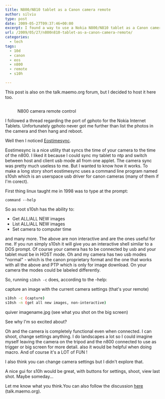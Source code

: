 ```yaml
---
title: N800/N810 tablet as a Canon camera remote
author: silviu
type: post
date: 2009-05-27T09:37:46+00:00
excerpt: I found a way to use a Nokia N800/N810 tablet as a Canon camera remote control. You can shoot, download and view your pictures on the big screen.
url: /2009/05/27/n800n810-tablet-as-a-canon-camera-remote/
categories:
  - tech
tags:
  - 10d
  - canon
  - eos
  - n800
  - remote
  - s10h

---
```

This post is also on the talk.maemo.org forum, but I decided to host it here too.<figure class="wp-block-image">

<img decoding="async" src="https://talk.maemo.org/attachment.php?attachmentid=1198&stc=1&d=1206045723" alt="" /> <figcaption>N800 camera remote control</figcaption></figure>
I followed a thread regarding the port of gphoto for the Nokia Internet Tablets. Unfortunately gphoto
never got me further than list the photos in the camera and then hang and reboot.

Well then I noticed [Eostimesync][1].

Eostimesync is a nice utility that syncs the time of your camera to the time of the n800. I liked it because I could sync my tablet to ntp and switch between host and client usb mode all from one applet. The camera sync was pretty much useless to me. But I wanted to know how it works. To make a long story short eostimesync uses a command line program named s10sh which is an userspace usb driver for canon cameras (many of them if I'm corect).

First thing linux taught me in 1998 was to type at the prompt:

`command --help`

So as root s10sh has the ability to:

  * Get ALL/ALL NEW images
  * List ALL/ALL NEW images
  * Set camera to computer time

and many more. The above are non interactive and are the ones useful for me. If you run simply s10sh it will give you an interactive shell similar to a DOS prompt. Of course your camera has to be connected by usb and your tablet must be in HOST mode. Oh and my camera has two usb modes "normal" - which is the canon proprietary format and the one that works with all the above and PTP which is only for image download. On your camera the modes could be labeled differently.

So, running `s10sh -c` does, according to the -help:

capture an image with the current camera settings (that's your remote)

```bash
s10sh -c (capture)
s10sh -n (get all new images, non-interactive)
```

quiver imagename.jpg (see what you shot on the big screen)

See why I'm so excited about?

Oh and the camera is completely functional even when connected. I can shoot, change settings anything. I do landscapes a lot so I could imagine myself leaving the camera on the tripod and the n800 connected to use as trigger or big screen for more detail. also it would be helpful when doing macro. And of course it's a LOT of FUN !

I also think you can change camera settings but I didn't explore that.

A nice gui for s10h would be great, with buttons for settings, shoot, view last shot. Maybe someday...

Let me know what you think.You can also follow the discussion [here][2] (talk.maemo.org).

 [1]: https://garage.maemo.org/projects/eostimesync/
 [2]: http://talk.maemo.org/showthread.php?t=18143